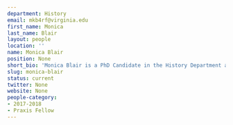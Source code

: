 ```yaml
---
department: History
email: mkb4rf@virginia.edu
first_name: Monica
last_name: Blair
layout: people
location: ''
name: Monica Blair
position: None
short_bio: 'Monica Blair is a PhD Candidate in the History Department and a 2017-2018 Praxis Fellow studying racial inequality in private education.'
slug: monica-blair
status: current
twitter: None
website: None
people-category:
- 2017-2018
- Praxis Fellow
---
```

